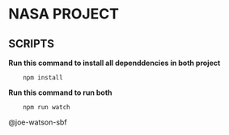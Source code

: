 # NASA PROJECT

## SCRIPTS

**Run this command to install all dependdencies in both project**

        npm install

**Run this command to run both**

        npm run watch



@joe-watson-sbf


